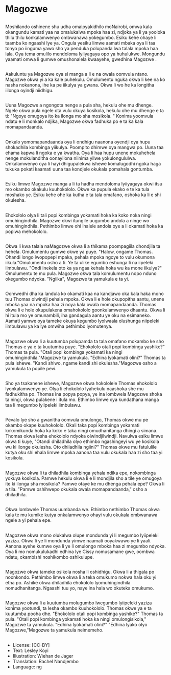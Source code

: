 # Magozwe

##
Moshilando oshinene shu udha omaipyakidhilo moNairobi, omwa kala okangundu kamati yaa na omalukalwa mpoka haa zi, ndjoka ya li ya yooloka thilu thilu konkalamwenyo ombwanawa yokegumbo. Esiku kehe ohaye li taamba ko ngaashi lye ya. Ongula yesiku limwe aamati mbaka oya li taa tonyo po iinguma yawo sho ya penduka polupanda lwa talala mpoka haa lala. Oya tema omulilo mendoloma lyiiyagaya opo ya huhulukwe. Mongundu yaamati omwa li gumwe omushonalela kwaayehe, gwedhina Magozwe .

##
Aakuluntu ya Magozwe oya si manga a li e na owala oomvula ntano. Magozwe okwa yi a ka kale puhekulu. Omulumentu nguka okwa li kee na ko nasha nokanona, ihe ka pe iikulya ya gwana. Okwa li wo he ka longitha iilonga oyindji niidhigu.

##
Uuna Magozwe a ngongota nenge a pula sha, hekulu ohe mu dhenge. Ngele okwa pula ngele ota vulu okuya kosikola, hekulu ohe mu dhenge e ta ti: "Ngoye omugoya ito ka ilonga mo sha mosikola. "
Konima yoomvula ndatu e li monkalo ndjika, Magozwe okwa fadhuka po e ta ka kala momapandaanda.

##
Onkalo yomomapandaanda oya li ondhigu naanona oyendji oya hupu shokadhila kombinga yiikulya. Poompito dhimwe oya mangwa po. Uuna taa ehama kapwa li ngoka e ya kwatha. Oya li haa hupu unene mokuhehela nenge mokulanditha oonayilona niinima yilwe yokulongululwa. Onkalamwenyo oya li hayi dhigupalekwa ishewe komalugodhi ngoka haga tukuka pokati kaamati uuna taa kondjele okukala pomahala gontumba.

##
Esiku limwe Magozwe manga a li ta hadha mendoloma lyiiyagaya okwi itsu mo okambo okakulu kuuhokololo. Okwe ka pupula ekako e te ka tula moshako ye. Esiku kehe ohe ka kutha e ta tala omafano, oshoka ka li e shi okulesha.

##
Ehokololo olya li tali popi kombinga yokamati hoka ka koko noka ningi omuhingindhila. Magozwe okwi itungile uugumbo andola a ninge wo omuhingindhila. Pethimbo limwe ohi ihalele andola oye a li okamati hoka ka popiwa mehokololo.

##
Okwa li kwa talala naMagozwe okwa li a thikama poompagiila dhondjila ta hehela. Omulumentu gumwe okwe ya puye. "Halow, ongame Thomas. Ohandi longo lwopopepi mpaka, pehala mpoka ngoye to vulu okumona iikula."Omulumentu osho a ti. Ye ta ulike egumbo eshunga li na iipeleki iimbulawu. "Ondi inekela oto ka ya ngaa kehala hoka wu ka mone iikulya?" Omulumentu te mu pula. Magozwe okwa tala komulumentu nopo nduno okegumbo ndyoka. "Ngiika", Magozwe ta yamukula e ta yi.

##
Oomwedhi dha ka landula ko okamati kaa na kandjawo oka kala haka mono tuu Thomas olwindji pehala mpoka. Okwa li e hole okupopitha aantu, unene mboka yaa na mpoka haa zi noya kala owala momapandaanda. Thomas okwa li e hole okupulakena omahokololo goonkalamwenyo dhaantu. Okwa li hi itula mo ye omunambili, iha gandagula aantu ye oku na esimaneko. Aamati yamwe oya tameke okuya kegumbo lyolwaala olushunga niipeleki iimbulawu ya ka lye omwiha pethimbo lyomutenya.

##
Magozwe okwa li a kuutumba polupamda ta tala omafano mokambo ke sho Thomas e ya e ta kuutumba puye. "Ehokololo otali popi kombinga yashike?" Thomas ta pula. "Otali popi kombinga yokamati ka ningi omuhingindhila."Magozwe ta yamukula. "Edhina lyokamati olini?" Thomas ta pula ishewe. "Kandi shiwo, ngame kandi shi okulesha."Magozwe osho a yamukula ta popile pevi.

##
Sho ya tsakanene ishewe, Magozwe okwa hokololele Thomas ehokololo lyonkalamwenyo ye. Olya li ehokololo lyahekulu naashoka she mu fadhukitha po. Thomas ina popya popya, ye ina lombwela Magozwe shoka ta ningi, okwa pulakene i itula mo. Ethimbo limwe oya kundathana manga taa li megumbo lyiipeleki iimbulawu.

##
Pevalo lye sho a gwanitha oomvula omulongo, Thomas okwe mu pe okambo okape kuuhokololo. Okali taka popi kombinga yokamati kokomikunda hoka ka koko e taka ningi omudhanitanga dhingi a simana. Thomas okwa lesha ehokololo ndyoka olwindjilwindji. Navulwa esiku limwe okwa ti kuye, "Otandi dhiladhila olyo ethimbo ngashingeyi wu ye kosikola wu ki ilonge okulesha. Oto dhiladhila ngiini?" Thomas okwe mu fatululile kutya oku shi ehala limwe mpoka aanona taa vulu okukala haa zi sho taa yi kosikola.

##
Magozwe okwa li ta dhiladhila kombinga yehala ndika epe, nokombinga yokuya kosikola. Pamwe hekulu okwa li e li mondjila sho a tile ye omugoya ite ki ilonga sha mosikola? Pamwe otaye ke mu dhenga pehala epe? Okwa li a tila. "Pamwe oshihwepo okukala owala momapandaanda," osho a dhiladhila.

##
Okwa lombwele Thomas uumbanda we. Ethimbo nethimbo Thomas okwa kala te mu kumike kutya onkalamwenyo ohayi vulu okukala ombwanawa ngele a yi pehala epe.

##
Magozwe okwa mono olukalwa olupe mondunda yi li megumbo lyiipeleki yaziza. Okwa li ye li mondunda yimwe naamati ooyakwawo ye li yaali. Aanona ayehe kumwe oya li ye li omulongo mboka haa zi megumbo ndyoka. Oya li mo nomukulukadhi edhina lye Cissy nomusamane gwe, oombwa ndatu, okambishi noshikombo oshikulupe.

##
Magozwe okwa tameke osikola nosha li oshidhigu. Okwa li a thigala po noonkondo. Pethimbo limwe okwa li a teka omukumo nokwa hala oku yi etha po. Ashike okwa dhiladhila ehokololo lyomuhingindhila nomudhanitanga. Ngaashi tuu yo, naye ina hala wo okuteka omukumo.

##
Magozwe okwa li a kuutumba molugumbo lwegumbo lyiipeleki yaziza konima yootundi, ta lesha okambo kuuhokololo. Thomas okwe ya e ta kuutumba pooha dhe.
"Ehokololo otali popi kombinga yashike?" Thomas ta pula.
"Otali popi kombinga yokamati hoka ka ningi omulongisikola," Magozwe ta yamukula. "Edhina lyokamati olini?"
"Edhina lyako olyo Magozwe,"Magozwe ta yamukula neimemeho.

##
* License: [CC-BY]
* Text: Lesley Koyi
* Illustration: Wiehan de Jager
* Translation: Rachel Nandjembo
* Language: ng
